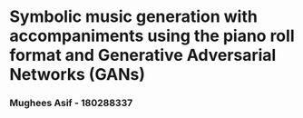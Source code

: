 # Symbolic music generation with accompaniments using the piano roll format and Generative Adversarial Networks (GANs)

### Mughees Asif - 180288337